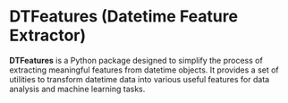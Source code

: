 # DTFeatures (Datetime Feature Extractor)

**DTFeatures** is a Python package designed to simplify the process of extracting meaningful features from datetime objects. It provides a set of utilities to transform datetime data into various useful features for data analysis and machine learning tasks.

